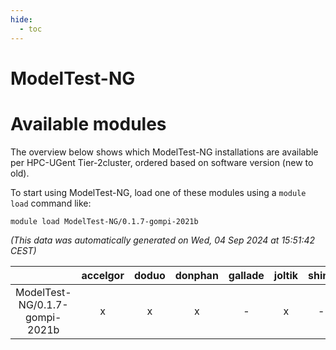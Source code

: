 ```yaml
---
hide:
  - toc
---
```


ModelTest-NG
============

# Available modules


The overview below shows which ModelTest-NG installations are available per HPC-UGent Tier-2cluster, ordered based on software version (new to old).

To start using ModelTest-NG, load one of these modules using a `module load` command like:

```shell
module load ModelTest-NG/0.1.7-gompi-2021b
```

*(This data was automatically generated on Wed, 04 Sep 2024 at 15:51:42 CEST)*  

| |accelgor|doduo|donphan|gallade|joltik|shinx|skitty|
| :---: | :---: | :---: | :---: | :---: | :---: | :---: | :---: |
|ModelTest-NG/0.1.7-gompi-2021b|x|x|x|-|x|-|x|
